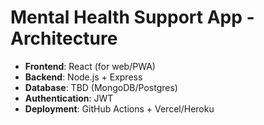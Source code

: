 # Mental Health Support App - Architecture

- **Frontend**: React (for web/PWA)
- **Backend**: Node.js + Express
- **Database**: TBD (MongoDB/Postgres)
- **Authentication**: JWT
- **Deployment**: GitHub Actions + Vercel/Heroku
